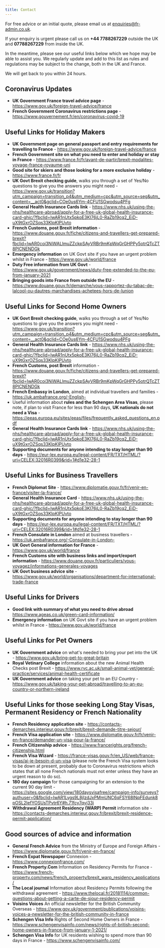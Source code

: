 ```yaml
---
title: Contact
---
```


For free advice or an initial quote, please email us at <a href="mailto:enquiries@fr-admin.co.uk">enquiries@fr-admin.co.uk</a>.

If your enquiry is urgent please call us on **+44 7788267229** outside the UK and **07788267229** from inside the UK. 

In the meantime, please see our useful links below which we hope may be able to assist you. We regularly update and add to this list
as rules and regulations may be subject to the change, both in the UK and France. 

We will get back to you within 24 hours. 

## Coronavirus Updates

* **UK Government France travel advice page** - https://www.gov.uk/foreign-travel-advice/france
* **French Government Coronavirus restrictions page** - https://www.gouvernement.fr/en/coronavirus-covid-19

## Useful Links for Holiday Makers

* **UK Government page on general passport and entry requirements for travelling to France** - https://www.gov.uk/foreign-travel-advice/france 
* **French Government site on what you need to enter and holiday or stay in France** - https://www.france.fr/fr/avant-de-partir/brexit-modalites-voyage-france-royaume-uni 
* **Good site for skiers and those looking for a more exclusive holiday** - https://www.france.fr/fr 
* **UK Govt Brexit checking guide**, walks you through a set of Yes/No questions to give you the answers you might need - https://www.gov.uk/transition?utm_campaign=transition_p4&utm_medium=cpc&utm_source=seg&utm_content=__act0&gclid=COe0us6Ym-4CFU1SGwodsu4PFg
* **General Health Insurance Cards link** - https://www.nhs.uk/using-the-nhs/healthcare-abroad/apply-for-a-free-uk-global-health-insurance-card-ghic/?fbclid=IwAR1nUtx5pkoE3KI76jL0-RaZb19cq2_EiD-uX9tGxrOZSqs33KlpKlPUvto
* **French Customs, post Brexit information** - https://www.douane.gouv.fr/fiche/citizens-and-travellers-get-prepared-brexit?fbclid=IwAR0coi3NiWALlmuZZckpSAyVRBr9mKpWqGrGHPPy5otrQTcZT8PlCNENDGk
* **Emergency information** on UK Govt site if you have an urgent problem whilst in France - https://www.gov.uk/world/france
* **Duty Free information from UK Govt** - https://www.gov.uk/government/news/duty-free-extended-to-the-eu-from-january-2021
* **Bringing goods into France from outside the EU** - https://www.douane.gouv.fr/demarche/vous-rapportez-du-tabac-de-lalcool-ou-dautres-marchandises-achetees-hors-de-lunion

## Useful Links for Second Home Owners

* **UK Govt Brexit checking guide**, walks you through a set of Yes/No questions to give you the answers you might need - https://www.gov.uk/transition?utm_campaign=transition_p4&utm_medium=cpc&utm_source=seg&utm_content=__act0&gclid=COe0us6Ym-4CFU1SGwodsu4PFg
* **General Health Insurance Cards link** - https://www.nhs.uk/using-the-nhs/healthcare-abroad/apply-for-a-free-uk-global-health-insurance-card-ghic/?fbclid=IwAR1nUtx5pkoE3KI76jL0-RaZb19cq2_EiD-uX9tGxrOZSqs33KlpKlPUvto
* **French Customs, post Brexit** information - https://www.douane.gouv.fr/fiche/citizens-and-travellers-get-prepared-brexit?fbclid=IwAR0coi3NiWALlmuZZckpSAyVRBr9mKpWqGrGHPPy5otrQTcZT8PlCNENDGk
* **French Embassy in London**, aimed at individual travellers and families - https://uk.ambafrance.org/-English-
* Useful information about **rules and the Schengen Area Visas**, please note, if plan to visit France for less than 90 days, **UK nationals do not need a Visa** - https://eeas.europa.eu/sites/eeas/files/frequently_asked_questions_en.pdf
* **General Health Insurance Cards link** - https://www.nhs.uk/using-the-nhs/healthcare-abroad/apply-for-a-free-uk-global-health-insurance-card-ghic/?fbclid=IwAR1nUtx5pkoE3KI76jL0-RaZb19cq2_EiD-uX9tGxrOZSqs33KlpKlPUvto
* **Supporting documents for anyone intending to stay longer than 90 days** - https://eur-lex.europa.eu/legal-content/FR/TXT/HTML/?uri=CELEX:32016R0399&rid=1#d1e32-28-1

## Useful Links for Business Travellers

* **French Diplomat Site** - https://www.diplomatie.gouv.fr/fr/venir-en-france/visiter-la-france/
* **General Health Insurance Card** - https://www.nhs.uk/using-the-nhs/healthcare-abroad/apply-for-a-free-uk-global-health-insurance-card-ghic/?fbclid=IwAR1nUtx5pkoE3KI76jL0-RaZb19cq2_EiD-uX9tGxrOZSqs33KlpKlPUvto
* **Supporting documents for anyone intending to stay longer than 90 days** - https://eur-lex.europa.eu/legal-content/FR/TXT/HTML/?uri=CELEX:32016R0399&rid=1#d1e32-28-1
* **French Consulate in London** aimed at business travellers - https://uk.ambafrance.org/-Consulate-in-London-
* **UK Govt General information for France** - https://www.gov.uk/world/france 
* **French Customs site with business links and import/export information** - https://www.douane.gouv.fr/particuliers/vous-voyagez/informations-generales-voyages
* **UK Govt business advice site** - https://www.gov.uk/world/organisations/department-for-international-trade-france

## Useful Links for Drivers

* **Good link with summary of what you need to drive abroad** https://www.ageas.co.uk/green-card-information/
* **Emergency information** on UK Govt site if you have an urgent problem whilst in France - https://www.gov.uk/world/france


## Useful Links for Pet Owners

* **UK Government advice** on what's needed to bring your pet into the UK - https://www.gov.uk/bring-pet-to-great-britain 
* **Royal Vetinary College** information about the new Animal Health Checks post Brexit - https://www.rvc.ac.uk/small-animal-vet/general-practice/services/animal-health-certificate
* **UK Government advice** on taking your pet to an EU Country - https://www.gov.uk/taking-your-pet-abroad/travelling-to-an-eu-country-or-northern-ireland

## Useful Links for those seeking Long Stay Visas, Permanent Residency or French Nationality

* **French Residency application site** - https://contacts-demarches.interieur.gouv.fr/brexit/brexit-demande-titre-sejour/ 
* **French Visa application site** - https://www.diplomatie.gouv.fr/fr/venir-en-france/demander-un-visa-pour-la-france/
* **French Citizenship advice** - https://www.francerights.org/french-citizenship.html
* **French Visa Wizard** - https://france-visas.gouv.fr/en_US/web/france-visas/ai-je-besoin-d-un-visa (please note the French Visa system looks to be down at present, probably due to Coronavirus restrictions which states that all none French nationals must not enter unless they have an urgent reason to do so). 
* **180 day campaign** for those campaigning for an extension to the current 90 day limit - https://sites.google.com/view/180daysvisafree/campaign-info/surveys?authuser=0&fbclid=IwAR1Lygs9L8jIzdJxPMmUNC6qFSY68lNpFEdunk8pOSL2IefYOSUsTPvtr6Y#h.71fcy7qyj33i 
* **Withdrawal Agreement Residency (WARP) Permit** information site - https://contacts-demarches.interieur.gouv.fr/brexit/brexit-residence-permit-application/

## Good sources of advice and information

* **General French Advice** from the Ministry of Europe and Foreign Affairs - https://www.diplomatie.gouv.fr/fr/venir-en-france/
* **French Expat Newspaper** Connexion - https://www.connexionfrance.com/
* **French Property.Com** Information on Residency Permits for France - https://www.french-property.com/news/french_property/brexit_warp_residency_applications/
* **The Local journal** Information about Residency Permits following the withdrawal agreement - https://www.thelocal.fr/20181114/common-questions-about-getting-a-carte-de-sjour-residency-permit
* **Voisins Voices** An official newsletter for the British Community Overseas - https://www.gov.uk/government/publications/voisins-voices-a-newsletter-for-the-british-community-in-france
* **Schengen Visa Info** Rights of Second Home Owners in France - https://www.schengenvisainfo.com/news/rights-of-british-second-home-owners-in-france-from-january-1-2021/
* **Schengen Visa Info** for UK residents wishing to spend more than 90 days in France - https://www.schengenvisainfo.com/




